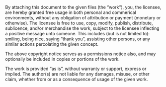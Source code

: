 By attaching this document to the given files (the “work”), you, the licensee,
are hereby granted free usage in both personal and commerical environments,
without any obligation of attribution or payment (monetary or otherwise). The
licensee is free to use, copy, modify, publish, distribute, sublicence, and/or
merchandise the work, subject to the licensee inflecting a positive message
unto someone. This includes (but is not limited to): smiling, being nice,
saying “thank you”, assisting other persons, or any similar actions percolating
the given concept.

The above copyright notice serves as a permissions notice also, and may
optionally be included in copies or portions of the work.

The work is provided “as is”, without warranty or support, express or implied.
The author(s) are not liable for any damages, misuse, or other claim, whether
from or as a consequence of usage of the given work.

